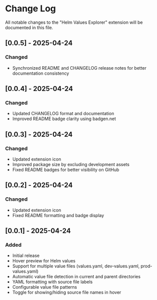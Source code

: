 # Change Log

All notable changes to the "Helm Values Explorer" extension will be documented in this file.

## [0.0.5] - 2025-04-24
### Changed
- Synchronized README and CHANGELOG release notes for better documentation consistency

## [0.0.4] - 2025-04-24
### Changed
- Updated CHANGELOG format and documentation
- Improved README badge clarity using badgen.net

## [0.0.3] - 2025-04-24
### Changed
- Updated extension icon
- Improved package size by excluding development assets
- Fixed README badges for better visibility on GitHub

## [0.0.2] - 2025-04-24
### Changed
- Updated extension icon
- Fixed README formatting and badge display

## [0.0.1] - 2025-04-24
### Added
- Initial release
- Hover preview for Helm values
- Support for multiple value files (values.yaml, dev-values.yaml, prod-values.yaml)
- Automatic value file detection in current and parent directories
- YAML formatting with source file labels
- Configurable value file patterns
- Toggle for showing/hiding source file names in hover